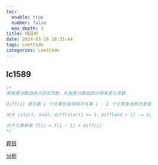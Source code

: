 ```yaml
---
toc:
  enable: true
  number: false
  max_depth: 3
title: 线段树
date: 2024-03-18 18:31:44
tags: LeetCode
categories: LeetCode
---
```


## lc1589

```cpp
/*
使用差分数组统计区间次数，利用差分数组统计频率变化导数

diff[i] 表示第 i 个元素的查询频次与第 i - 1 个元素查询频次差值

对于 [start, end]，diff[start] += 1，diff[end + 1] -= 1;

对于元素频率 f[i] = f[i - 1] + diff[i]
*/
```

[题目](https://leetcode.com/problems/maximum-sum-obtained-of-any-permutation/)

[分析](https://www.youtube.com/watch?v=9BJkTC3iTGs)